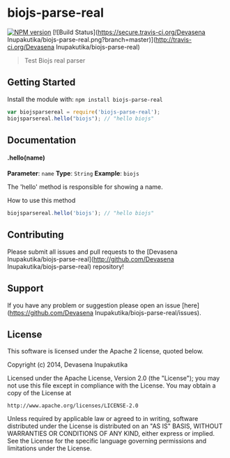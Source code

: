 # biojs-parse-real

[![NPM version](http://img.shields.io/npm/v/biojs-parse-real.svg)](https://www.npmjs.org/package/biojs-parse-real) 
[![Build Status](https://secure.travis-ci.org/Devasena Inupakutika/biojs-parse-real.png?branch=master)](http://travis-ci.org/Devasena Inupakutika/biojs-parse-real) 

> Test Biojs real parser

## Getting Started
Install the module with: `npm install biojs-parse-real`

```javascript
var biojsparsereal = require('biojs-parse-real');
biojsparsereal.hello("biojs"); // "hello biojs"
```

## Documentation

#### .hello(name)

**Parameter**: `name`
**Type**: `String`
**Example**: `biojs`

The 'hello' method is responsible for showing a name.

How to use this method

```javascript
biojsparsereal.hello('biojs'); // "hello biojs"
```

## Contributing

Please submit all issues and pull requests to the [Devasena Inupakutika/biojs-parse-real](http://github.com/Devasena Inupakutika/biojs-parse-real) repository!

## Support
If you have any problem or suggestion please open an issue [here](https://github.com/Devasena Inupakutika/biojs-parse-real/issues).

## License 


This software is licensed under the Apache 2 license, quoted below.

Copyright (c) 2014, Devasena Inupakutika

Licensed under the Apache License, Version 2.0 (the "License"); you may not
use this file except in compliance with the License. You may obtain a copy of
the License at

    http://www.apache.org/licenses/LICENSE-2.0

Unless required by applicable law or agreed to in writing, software
distributed under the License is distributed on an "AS IS" BASIS, WITHOUT
WARRANTIES OR CONDITIONS OF ANY KIND, either express or implied. See the
License for the specific language governing permissions and limitations under
the License.
